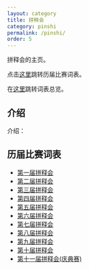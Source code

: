 ```yaml
---
layout: category
title: 拼释会
category: pinshi
permalink: /pinshi/
order: 5
---
```


拼释会的主页。

点击[这里](#历届比赛词表)跳转历届比赛词表。

在[这里](/zonglan/#拼释会/)跳转词表总览。

## 介绍

介绍：

## 历届比赛词表

- [第一届拼释会](/pinshi/1/)
- [第二届拼释会](/pinshi/2/)
- [第三届拼释会](/pinshi/3/)
- [第四届拼释会](/pinshi/4/)
- [第五届拼释会](/pinshi/5/)
- [第六届拼释会](/pinshi/6/)
- [第七届拼释会](/pinshi/7/)
- [第八届拼释会](/pinshi/8/)
- [第九届拼释会](/pinshi/9/)
- [第十届拼释会](/pinshi/10/)
- [第十一届拼释会(庆典赛)](/pinshi/11qingdian/)
